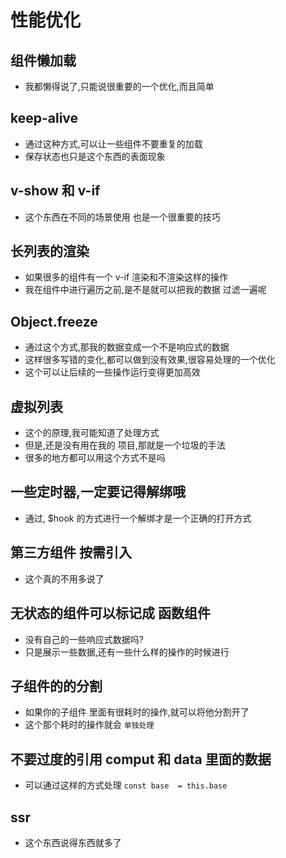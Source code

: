 # 性能优化

## 组件懒加载
- 我都懒得说了,只能说很重要的一个优化,而且简单

## keep-alive
- 通过这种方式,可以让一些组件不要重复的加载
- 保存状态也只是这个东西的表面现象

## v-show 和 v-if
- 这个东西在不同的场景使用 也是一个很重要的技巧

## 长列表的渲染
- 如果很多的组件有一个 v-if 渲染和不渲染这样的操作
- 我在组件中进行遍历之前,是不是就可以把我的数据 过滤一遍呢

## Object.freeze
- 通过这个方式,那我的数据变成一个不是响应式的数据
- 这样很多写错的变化,都可以做到没有效果,很容易处理的一个优化
- 这个可以让后续的一些操作运行变得更加高效

## 虚拟列表
- 这个的原理,我可能知道了处理方式
- 但是,还是没有用在我的 项目,那就是一个垃圾的手法
- 很多的地方都可以用这个方式不是吗

## 一些定时器,一定要记得解绑哦
- 通过, $hook 的方式进行一个解绑才是一个正确的打开方式

## 第三方组件 按需引入
- 这个真的不用多说了

## 无状态的组件可以标记成 函数组件
- 没有自己的一些响应式数据吗?
- 只是展示一些数据,还有一些什么样的操作的时候进行

## 子组件的的分割
- 如果你的子组件 里面有很耗时的操作,就可以将他分割开了
- 这个那个耗时的操作就会 `单独处理`

## 不要过度的引用 comput 和 data 里面的数据
- 可以通过这样的方式处理 `const base  = this.base` 

## ssr
- 这个东西说得东西就多了